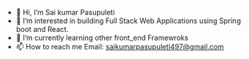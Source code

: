 - 👋 Hi, I’m Sai kumar Pasupuleti
- 👀 I’m interested in building Full Stack Web Applications using Spring boot and React.
- 🌱 I’m currently learning other front_end Framewroks
- 📫 How to reach me   Email: saikumarpasupuleti497@gmail.com

<!---
SaikumarUCM/SaikumarUCM is a ✨ special ✨ repository because its `README.md` (this file) appears on your GitHub profile.
You can click the Preview link to take a look at your changes.
--->

